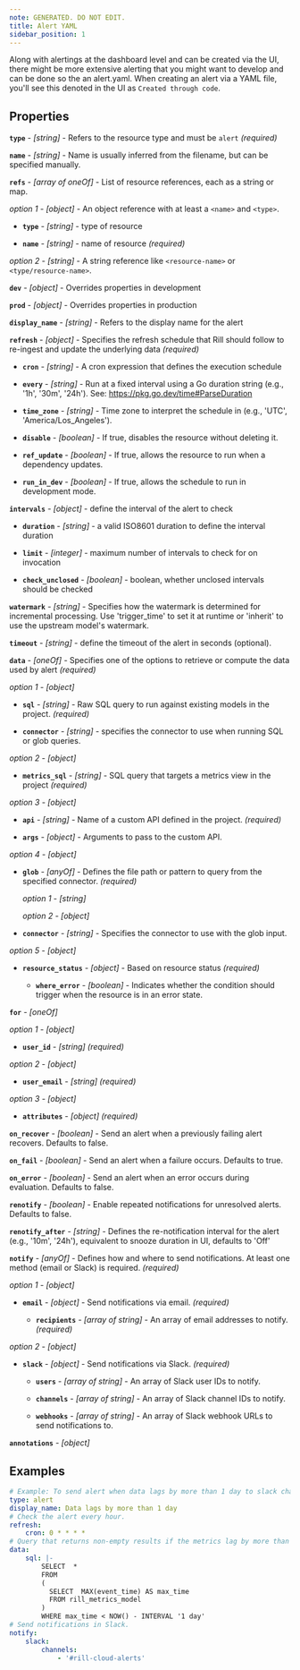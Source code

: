 ```yaml
---
note: GENERATED. DO NOT EDIT.
title: Alert YAML
sidebar_position: 1
---
```


Along with alertings at the dashboard level and can be created via the UI, there might be more extensive alerting that you might want to develop and can be done so the an alert.yaml. When creating an alert via a YAML file, you'll see this denoted in the UI as `Created through code`.

## Properties


**`type`**  - _[string]_ - Refers to the resource type and must be `alert`  _(required)_

**`name`**  - _[string]_ - Name is usually inferred from the filename, but can be specified manually. 

**`refs`**  - _[array of oneOf]_ - List of resource references, each as a string or map. 

  *option 1* - _[object]_ - An object reference with at least a `<name>` and `<type>`.

  - **`type`**  - _[string]_ - type of resource 

  - **`name`**  - _[string]_ - name of resource  _(required)_

  *option 2* - _[string]_ - A string reference like `<resource-name>` or `<type/resource-name>`.

**`dev`**  - _[object]_ - Overrides properties in development 

**`prod`**  - _[object]_ - Overrides properties in production 

**`display_name`**  - _[string]_ - Refers to the display name for the alert 

**`refresh`**  - _[object]_ - Specifies the refresh schedule that Rill should follow to re-ingest and update the underlying data  _(required)_

  - **`cron`**  - _[string]_ - A cron expression that defines the execution schedule 

  - **`every`**  - _[string]_ - Run at a fixed interval using a Go duration string (e.g., '1h', '30m', '24h'). See: https://pkg.go.dev/time#ParseDuration 

  - **`time_zone`**  - _[string]_ - Time zone to interpret the schedule in (e.g., 'UTC', 'America/Los_Angeles'). 

  - **`disable`**  - _[boolean]_ - If true, disables the resource without deleting it. 

  - **`ref_update`**  - _[boolean]_ - If true, allows the resource to run when a dependency updates. 

  - **`run_in_dev`**  - _[boolean]_ - If true, allows the schedule to run in development mode. 

**`intervals`**  - _[object]_ - define the interval of the alert to check 

  - **`duration`**  - _[string]_ - a valid ISO8601 duration to define the interval duration 

  - **`limit`**  - _[integer]_ - maximum number of intervals to check for on invocation 

  - **`check_unclosed`**  - _[boolean]_ - boolean, whether unclosed intervals should be checked 

**`watermark`**  - _[string]_ - Specifies how the watermark is determined for incremental processing.
Use 'trigger_time' to set it at runtime or 'inherit' to use the upstream model's watermark. 

**`timeout`**  - _[string]_ - define the timeout of the alert in seconds (optional). 

**`data`**  - _[oneOf]_ - Specifies one of the options to retrieve or compute the data used by alert  _(required)_

  *option 1* - _[object]_ 

  - **`sql`**  - _[string]_ - Raw SQL query to run against existing models in the project.  _(required)_

  - **`connector`**  - _[string]_ - specifies the connector to use when running SQL or glob queries. 

  *option 2* - _[object]_ 

  - **`metrics_sql`**  - _[string]_ - SQL query that targets a metrics view in the project  _(required)_

  *option 3* - _[object]_ 

  - **`api`**  - _[string]_ - Name of a custom API defined in the project.  _(required)_

  - **`args`**  - _[object]_ - Arguments to pass to the custom API. 

  *option 4* - _[object]_ 

  - **`glob`**  - _[anyOf]_ - Defines the file path or pattern to query from the specified connector.  _(required)_

    *option 1* - _[string]_ 

    *option 2* - _[object]_ 

  - **`connector`**  - _[string]_ - Specifies the connector to use with the glob input. 

  *option 5* - _[object]_ 

  - **`resource_status`**  - _[object]_ - Based on resource status  _(required)_

    - **`where_error`**  - _[boolean]_ - Indicates whether the condition should trigger when the resource is in an error state. 

**`for`**  - _[oneOf]_  

  *option 1* - _[object]_ 

  - **`user_id`**  - _[string]_   _(required)_

  *option 2* - _[object]_ 

  - **`user_email`**  - _[string]_   _(required)_

  *option 3* - _[object]_ 

  - **`attributes`**  - _[object]_   _(required)_

**`on_recover`**  - _[boolean]_ - Send an alert when a previously failing alert recovers. Defaults to false. 

**`on_fail`**  - _[boolean]_ - Send an alert when a failure occurs. Defaults to true. 

**`on_error`**  - _[boolean]_ - Send an alert when an error occurs during evaluation. Defaults to false. 

**`renotify`**  - _[boolean]_ - Enable repeated notifications for unresolved alerts. Defaults to false. 

**`renotify_after`**  - _[string]_ - Defines the re-notification interval for the alert (e.g., '10m', '24h'), equivalent to snooze duration in UI, defaults to 'Off' 

**`notify`**  - _[anyOf]_ - Defines how and where to send notifications. At least one method (email or Slack) is required.  _(required)_

  *option 1* - _[object]_ 

  - **`email`**  - _[object]_ - Send notifications via email.  _(required)_

    - **`recipients`**  - _[array of string]_ - An array of email addresses to notify.  _(required)_

  *option 2* - _[object]_ 

  - **`slack`**  - _[object]_ - Send notifications via Slack.  _(required)_

    - **`users`**  - _[array of string]_ - An array of Slack user IDs to notify. 

    - **`channels`**  - _[array of string]_ - An array of Slack channel IDs to notify. 

    - **`webhooks`**  - _[array of string]_ - An array of Slack webhook URLs to send notifications to. 

**`annotations`**  - _[object]_  

## Examples

```yaml
# Example: To send alert when data lags by more than 1 day to slack channel #rill-cloud-alerts
type: alert
display_name: Data lags by more than 1 day
# Check the alert every hour.
refresh:
    cron: 0 * * * *
# Query that returns non-empty results if the metrics lag by more than 1 day.
data:
    sql: |-
        SELECT  *
        FROM
        (
          SELECT  MAX(event_time) AS max_time
          FROM rill_metrics_model
        )
        WHERE max_time < NOW() - INTERVAL '1 day'
# Send notifications in Slack.
notify:
    slack:
        channels:
            - '#rill-cloud-alerts'

```

